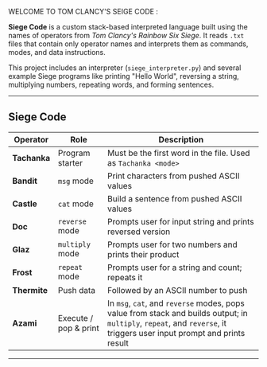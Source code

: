 WELCOME TO TOM CLANCY'S SEIGE CODE : 

**Siege Code** is a custom stack-based interpreted language built using the names of operators from *Tom Clancy's Rainbow Six Siege*. It reads `.txt` files that contain only operator names and interprets them as commands, modes, and data instructions.

This project includes an interpreter (`siege_interpreter.py`) and several example Siege programs like printing "Hello World", reversing a string, multiplying numbers, repeating words, and forming sentences.

---

## Siege Code

| Operator     | Role                          | Description                                      |
|--------------|-------------------------------|--------------------------------------------------|
| **Tachanka** | Program starter                | Must be the first word in the file. Used as `Tachanka <mode>` |
| **Bandit**   | `msg` mode                     | Print characters from pushed ASCII values        |
| **Castle**   | `cat` mode                     | Build a sentence from pushed ASCII values        |
| **Doc**      | `reverse` mode                 | Prompts user for input string and prints reversed version |
| **Glaz**     | `multiply` mode                | Prompts user for two numbers and prints their product |
| **Frost**    | `repeat` mode                  | Prompts user for a string and count; repeats it  |
| **Thermite** | Push data                      | Followed by an ASCII number to push |
| **Azami**    | Execute / pop & print          | In `msg`, `cat`, and `reverse` modes, pops value from stack and builds output; in `multiply`, `repeat`, and `reverse`, it triggers user input prompt and prints result |

---

